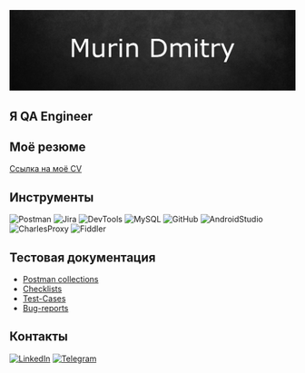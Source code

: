 [![Header](https://github.com/DmitryMurin/DmitryMurin/blob/master/assets/Header.png)](https://github.com/DmitryMurin)

## Я QA Engineer

## Моё резюме
[Сcылка на моё CV](https://drive.google.com/file/d/1JtNRmk8YY6hrBYqNf-qzp7InwFWv1djE/view?usp=sharing)

## Инструменты

![Postman](https://img.shields.io/badge/-POSTMAN-090909?style=for-the-badge&logo=Postman)
![Jira](https://img.shields.io/badge/-Jira-090909?style=for-the-badge&logo=Jira&logoColor=3486F7)
![DevTools](https://img.shields.io/badge/-DevTools-090909?style=for-the-badge&logo=googlechrome&logoColor=FFFFFF)
![MySQL](https://img.shields.io/badge/-GitHub-090909?style=for-the-badge&logo=github&logoColor=FFFFFF)
![GitHub](https://img.shields.io/badge/-MYSQL-090909?style=for-the-badge&logo=MySQL&logoColor=E6950F)
![AndroidStudio](https://img.shields.io/badge/-AndroidStudio-090909?style=for-the-badge&logo=Androidstudio&logoColor=A3C052)
![CharlesProxy](https://img.shields.io/badge/-CharlesProxy-090909?style=for-the-badge)
![Fiddler](https://img.shields.io/badge/-Fiddler-090909?style=for-the-badge)

## Тестовая документация

+ [Postman collections](https://github.com/DmitryMurin/Postman.git)
+ [Checklists](https://github.com/DmitryMurin/Checklists.git)
+ [Test-Cases](https://github.com/DmitryMurin/Test-Cases.git)
+ [Bug-reports](https://github.com/DmitryMurin/Bug-reports.git)

## Контакты

[![LinkedIn](https://img.shields.io/badge/-LinkedIn-090909?style=for-the-badge&logo=Linkedin&logoColor=0A66C2)](https://www.linkedin.com/in/дмитрий-мурин-a3842a26a/)
[![Telegram](https://img.shields.io/badge/-Telegram-090909?style=for-the-badge&logo=Telegram)](https://t.me/MurinDmitry)
